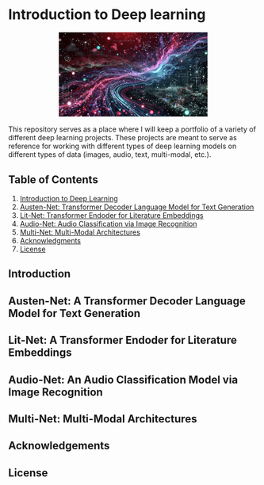 # Introduction to Deep learning

<p align="center">
  <img src="img1.png" width="300" />
</p>

This repository serves as a place where I will keep a portfolio of a variety of different deep learning projects. These projects are meant to serve as reference for working with different types of deep learning models on different types of data (images, audio, text, multi-modal, etc.).

## Table of Contents
1. [Introduction to Deep Learning](#intro)
2. [Austen-Net: Transformer Decoder Language Model for Text Generation](#austen-net)
3. [Lit-Net: Transformer Endoder for Literature Embeddings](#lit-net)
4. [Audio-Net: Audio Classification via Image Recognition](#audio-net)
5. [Multi-Net: Multi-Modal Architectures](#multi-net)
6. [Acknowledgments](#acknowledgments)
7. [License](#license)

## Introduction



## Austen-Net: A Transformer Decoder Language Model for Text Generation



## Lit-Net: A Transformer Endoder for Literature Embeddings



## Audio-Net: An Audio Classification Model via Image Recognition



## Multi-Net: Multi-Modal Architectures



## Acknowledgements



## License







